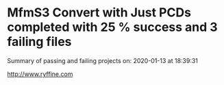 # MfmS3 Convert with Just PCDs completed with 25 % success and 3 failing files

Summary of passing and failing projects on: 2020-01-13 at 18:39:31

http://www.ryffine.com
